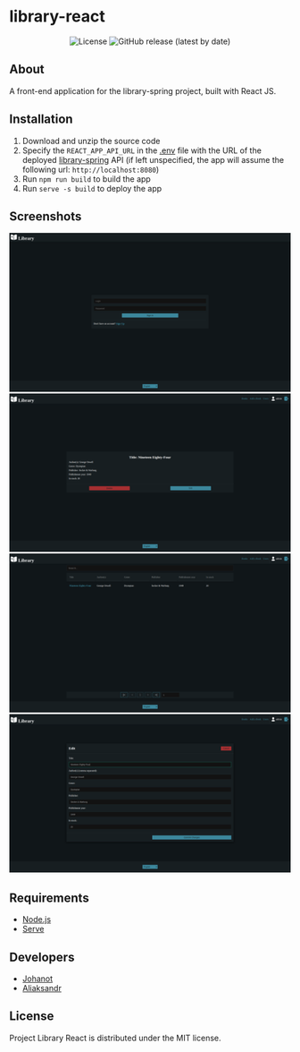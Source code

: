 # library-react

<p align="center">
    <img alt="License" src="https://img.shields.io/github/license/SirJohanot/library-react">
    <img alt="GitHub release (latest by date)" src="https://img.shields.io/github/v/release/SirJohanot/library-react">
</p>

## About

A front-end application for the library-spring project, built with React JS.

## Installation

1. Download and unzip the source code
2. Specify the `REACT_APP_API_URL` in the [.env](/.env) file with the URL of the deployed [library-spring](https://github.com/SirJohanot/library-spring) API (if left unspecified, the app will assume the following url: `http://localhost:8080`)
3. Run `npm run build` to build the app
4. Run `serve -s build` to deploy the app

## Screenshots

![Screenshot](./docs/screenshots/screenshot-1.png)
![Screenshot](./docs/screenshots/screenshot-3.png)
![Screenshot](./docs/screenshots/screenshot-2.png)
![Screenshot](./docs/screenshots/screenshot-4.png)

## Requirements

- [Node.js](https://nodejs.org/en/)
- [Serve](https://www.npmjs.com/package/serve)

## Developers

- [Johanot](https://github.com/SirJohanot)
- [Aliaksandr](https://github.com/SashaMed)

## License

Project Library React is distributed under the MIT license.